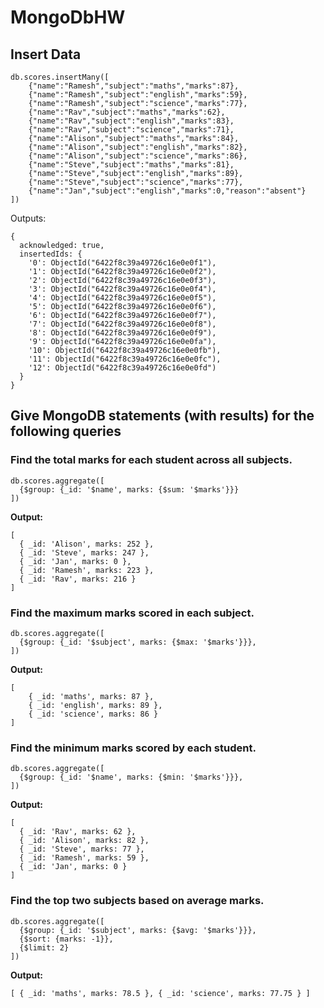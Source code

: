 # MongoDbHW

## Insert Data
```
db.scores.insertMany([
    {"name":"Ramesh","subject":"maths","marks":87},
    {"name":"Ramesh","subject":"english","marks":59},
    {"name":"Ramesh","subject":"science","marks":77},
    {"name":"Rav","subject":"maths","marks":62},
    {"name":"Rav","subject":"english","marks":83},
    {"name":"Rav","subject":"science","marks":71},
    {"name":"Alison","subject":"maths","marks":84},
    {"name":"Alison","subject":"english","marks":82},
    {"name":"Alison","subject":"science","marks":86},
    {"name":"Steve","subject":"maths","marks":81},
    {"name":"Steve","subject":"english","marks":89},
    {"name":"Steve","subject":"science","marks":77},
    {"name":"Jan","subject":"english","marks":0,"reason":"absent"}
])
```

Outputs:
```
{
  acknowledged: true,
  insertedIds: {
    '0': ObjectId("6422f8c39a49726c16e0e0f1"),
    '1': ObjectId("6422f8c39a49726c16e0e0f2"),
    '2': ObjectId("6422f8c39a49726c16e0e0f3"),
    '3': ObjectId("6422f8c39a49726c16e0e0f4"),
    '4': ObjectId("6422f8c39a49726c16e0e0f5"),
    '5': ObjectId("6422f8c39a49726c16e0e0f6"),
    '6': ObjectId("6422f8c39a49726c16e0e0f7"),
    '7': ObjectId("6422f8c39a49726c16e0e0f8"),
    '8': ObjectId("6422f8c39a49726c16e0e0f9"),
    '9': ObjectId("6422f8c39a49726c16e0e0fa"),
    '10': ObjectId("6422f8c39a49726c16e0e0fb"),
    '11': ObjectId("6422f8c39a49726c16e0e0fc"),
    '12': ObjectId("6422f8c39a49726c16e0e0fd")
  }
}
```

## Give MongoDB statements (with results) for the following queries

### Find the total marks for each student across all subjects.
```
db.scores.aggregate([
  {$group: {_id: '$name', marks: {$sum: '$marks'}}}
])
```
**Output:**

```
[
  { _id: 'Alison', marks: 252 },
  { _id: 'Steve', marks: 247 },
  { _id: 'Jan', marks: 0 },
  { _id: 'Ramesh', marks: 223 },
  { _id: 'Rav', marks: 216 }
]
```
### Find the maximum marks scored in each subject.
```
db.scores.aggregate([
  {$group: {_id: '$subject', marks: {$max: '$marks'}}},
])
```
**Output:**
```
[
    { _id: 'maths', marks: 87 },
    { _id: 'english', marks: 89 },
    { _id: 'science', marks: 86 }
]
```
### Find the minimum marks scored by each student.
```
db.scores.aggregate([
  {$group: {_id: '$name', marks: {$min: '$marks'}}},
])
```
**Output:**
```
[
  { _id: 'Rav', marks: 62 },
  { _id: 'Alison', marks: 82 },
  { _id: 'Steve', marks: 77 },
  { _id: 'Ramesh', marks: 59 },
  { _id: 'Jan', marks: 0 }
]
```

### Find the top two subjects based on average marks.
```
db.scores.aggregate([
  {$group: {_id: '$subject', marks: {$avg: '$marks'}}},
  {$sort: {marks: -1}},
  {$limit: 2}
])
```
**Output:**
```
[ { _id: 'maths', marks: 78.5 }, { _id: 'science', marks: 77.75 } ]
```